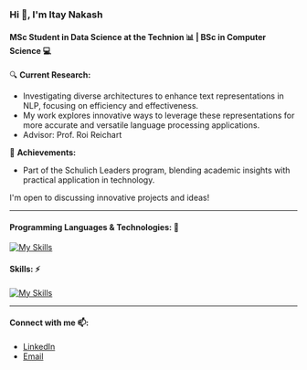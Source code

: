 ### Hi 👋, I'm Itay Nakash
#### MSc Student in Data Science at the Technion 📊 | BSc in Computer Science 💻

🔍 **Current Research:**
- Investigating diverse architectures to enhance text representations in NLP, focusing on efficiency and effectiveness.
- My work explores innovative ways to leverage these representations for more accurate and versatile language processing applications.
- Advisor: Prof. Roi Reichart

🌟 **Achievements:**
- Part of the Schulich Leaders program, blending academic insights with practical application in technology.


I'm open to discussing innovative projects and ideas!

---

#### Programming Languages & Technologies: 🚀
[![My Skills](https://skillicons.dev/icons?i=py,go,java,cpp&perline=4)](https://skillicons.dev)

#### Skills: ⚡
[![My Skills](https://skillicons.dev/icons?i=pytorch,git,kubernetes,docker&perline=2)](https://skillicons.dev)

---

#### Connect with me 📫:
- [LinkedIn](www.linkedin.com/in/itay-nakash)
- [Email](mailto:itaynaka@gmail.com)
